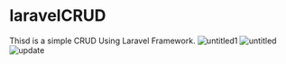 # laravelCRUD
Thisd is a simple CRUD Using Laravel Framework.
![untitled1](https://user-images.githubusercontent.com/32351985/35780007-0321953e-0a00-11e8-88cd-53671b00902a.png)
![untitled](https://user-images.githubusercontent.com/32351985/35780008-0bdf2f1a-0a00-11e8-9c06-03ced2d0fa15.png)
![update](https://user-images.githubusercontent.com/32351985/35780009-1034fcc0-0a00-11e8-9dcd-b05454d8d82c.png)

